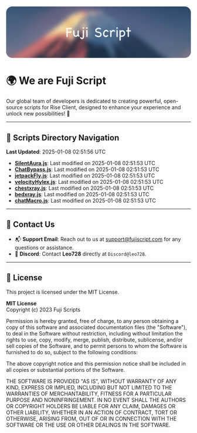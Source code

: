 ![Banner](.github/b.webp)

# 🌍 **We are Fuji Script**

Our global team of developers is dedicated to creating powerful, open-source scripts for Rise Client, designed to enhance your experience and unlock new possibilities! 🌟

---
<!-- SCRIPTS_NAVIGATION_START -->
## 📂 **Scripts Directory Navigation**

**Last Updated**: 2025-01-08 02:51:56 UTC

- **[SilentAura.js](scripts/SilentAura.js)**: Last modified on 2025-01-08 02:51:53 UTC
- **[ChatBypass.js](scripts/ChatBypass.js)**: Last modified on 2025-01-08 02:51:53 UTC
- **[jetpackFly.js](scripts/jetpackFly.js)**: Last modified on 2025-01-08 02:51:53 UTC
- **[velocityHylex.js](scripts/velocityHylex.js)**: Last modified on 2025-01-08 02:51:53 UTC
- **[chestxray.js](scripts/chestxray.js)**: Last modified on 2025-01-08 02:51:53 UTC
- **[bedxray.js](scripts/bedxray.js)**: Last modified on 2025-01-08 02:51:53 UTC
- **[chatMacro.js](scripts/chatMacro.js)**: Last modified on 2025-01-08 02:51:53 UTC

<!-- SCRIPTS_NAVIGATION_END -->

---

## 💬 **Contact Us**  
- 📬 **Support Email**: Reach out to us at [support@fujiscript.com](mailto:support@fujiscript.com) for any questions or assistance.  
- 💬 **Discord**: Contact **Leo728** directly at `Discord@leo728`.

---

## 📜 **License**

This project is licensed under the MIT License.  

**MIT License**  
Copyright (c) 2023 Fuji Scripts  

Permission is hereby granted, free of charge, to any person obtaining a copy of this software and associated documentation files (the "Software"), to deal in the Software without restriction, including without limitation the rights to use, copy, modify, merge, publish, distribute, sublicense, and/or sell copies of the Software, and to permit persons to whom the Software is furnished to do so, subject to the following conditions:  

The above copyright notice and this permission notice shall be included in all copies or substantial portions of the Software.  

THE SOFTWARE IS PROVIDED "AS IS", WITHOUT WARRANTY OF ANY KIND, EXPRESS OR IMPLIED, INCLUDING BUT NOT LIMITED TO THE WARRANTIES OF MERCHANTABILITY, FITNESS FOR A PARTICULAR PURPOSE AND NONINFRINGEMENT. IN NO EVENT SHALL THE AUTHORS OR COPYRIGHT HOLDERS BE LIABLE FOR ANY CLAIM, DAMAGES OR OTHER LIABILITY, WHETHER IN AN ACTION OF CONTRACT, TORT OR OTHERWISE, ARISING FROM, OUT OF OR IN CONNECTION WITH THE SOFTWARE OR THE USE OR OTHER DEALINGS IN THE SOFTWARE.  
